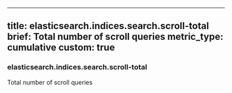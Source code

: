 
---
title: elasticsearch.indices.search.scroll-total
brief: Total number of scroll queries
metric_type: cumulative
custom: true
---
### elasticsearch.indices.search.scroll-total

Total number of scroll queries
